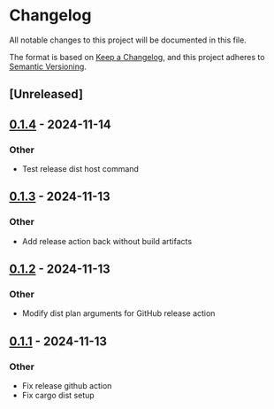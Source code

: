 # Changelog

All notable changes to this project will be documented in this file.

The format is based on [Keep a Changelog](https://keepachangelog.com/en/1.0.0/),
and this project adheres to [Semantic Versioning](https://semver.org/spec/v2.0.0.html).

## [Unreleased]

## [0.1.4](https://github.com/endoze/axum-rails-cookie/compare/v0.1.3...v0.1.4) - 2024-11-14

### Other

- Test release dist host command

## [0.1.3](https://github.com/endoze/axum-rails-cookie/compare/v0.1.2...v0.1.3) - 2024-11-13

### Other

- Add release action back without build artifacts

## [0.1.2](https://github.com/endoze/axum-rails-cookie/compare/v0.1.1...v0.1.2) - 2024-11-13

### Other

- Modify dist plan arguments for GitHub release action

## [0.1.1](https://github.com/endoze/axum-rails-cookie/compare/v0.1.0...v0.1.1) - 2024-11-13

### Other

- Fix release github action
- Fix cargo dist setup
